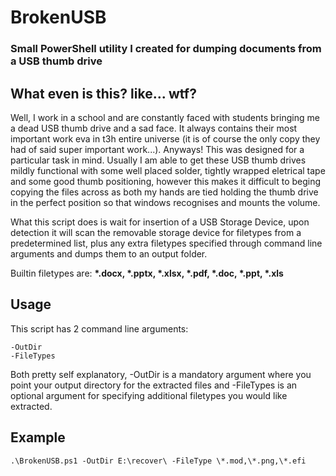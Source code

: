 # BrokenUSB
### Small PowerShell utility I created for dumping documents from a USB thumb drive

## What even is this? like... wtf?
Well, I work in a school and are constantly faced with students bringing me a dead USB thumb drive and a sad face. It always contains their most important work eva in t3h entire universe (it is of course the only copy they had of said super important work...). Anyways! This was designed for a particular task in mind. Usually I am able to get these USB thumb drives mildly functional with some well placed solder, tightly wrapped eletrical tape and some good thumb positioning, however this makes it difficult to beging copying the files across as both my hands are tied holding the thumb drive in the perfect position so that windows recognises and mounts the volume.

What this script does is wait for insertion of a USB Storage Device, upon detection it will scan the removable storage device for filetypes from a predetermined list, plus any extra filetypes specified through command line arguments and dumps them to an output folder.

Builtin filetypes are: **\*.docx, \*.pptx, \*.xlsx, \*.pdf, \*.doc, \*.ppt, \*.xls**

## Usage

This script has 2 command line arguments:
```
-OutDir
-FileTypes
```

Both pretty self explanatory, -OutDir is a mandatory argument where you point your output directory for the extracted files and -FileTypes is an optional argument for specifying additional filetypes you would like extracted.

## Example
```
.\BrokenUSB.ps1 -OutDir E:\recover\ -FileType \*.mod,\*.png,\*.efi
```
